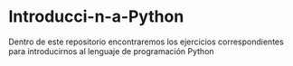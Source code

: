 # Introducci-n-a-Python
Dentro de este repositorio encontraremos los ejercicios correspondientes para introducirnos al lenguaje de programación Python

